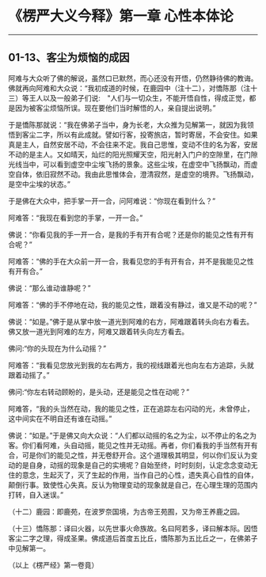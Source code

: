 # 《楞严大义今释》第一章 心性本体论

------

## 01-13、客尘为烦恼的成因

阿难与大众听了佛的解说，虽然口已默然，而心还没有开悟，仍然静待佛的教诲。佛就再向阿难和大众说：“我初成道的时候，在鹿园中（注十二），对憍陈那（注十三）等王人以及一般弟子们说:　"人们与一切众生，不能开悟自性，得成正觉，都是因为被客尘烦恼所误。现在要他们当时解悟的人，亲自提出说明。”

于是憍陈那就说：“我在佛弟子当中，身为长老，大众推为见解第一，就因为我领悟到客尘二字，所以有此成就。譬如行客，投寄旅店，暂时寄居，不会安住。如果真是主人，自然安居不动，不会往来不定。我自己思惟，变动不住的名为客，安居不动的是主人。又如晴天，灿烂的阳光照耀天空，阳光射入门户的空隙里，在门隙光线当中，可以看到虚空中尘埃飞扬的景象。这些尘埃，在虚空中飞扬飘动，而虚空自体，依旧寂然不动。我由此思惟体会，澄清寂然，是虚空的境界。飞扬飘动，是空中尘埃的状态。”

于是佛在大众中，把手掌一开一合，问阿难说：“你现在看到什么？”

阿难答：“我现在看到您的手掌，一开一合。”

佛说：“你看见我的手一开一合，是我的手有开有合呢？还是你的能见之性有开有合呢？”

阿难答：“佛的手在大众前一开一合，我看见您的手有开有合，并不是我能见之性有开有合。”

佛说：“那么谁动谁静呢？”

阿难答：“佛的手不停地在动，我的能见之性，跟着没有静过，谁又是不动的呢？”

佛说：“如是。”佛于是从掌中放一道光到阿难的右方，阿难跟着转头向右方看去。佛又放一道光到阿难的左方，阿难又跟着转头向左方看去。

佛问:“你的头现在为什么动摇？”

阿难答：“我看见您放光到我的左右两方，我的视线跟着光也向左右方追踪，头就跟着动摇了。”

佛问:“你左右转动顾盼的，是头动，还是能见之性在动呢？”

阿难答，“我的头当然在动，我的能见之性，正在追踪左右闪动的光，未曾停止，这中间实在不明自还有谁在动摇。”

佛说：“如是。”于是佛又向大众说：“人们都以动摇的名之为尘，以不停止的名之为客。你们看阿难，头自动摇，能见之性并无动摇。再者，你们看我的手当然有开有合，可是你们的能见之性，并无卷舒开合。这个道理极其明显，何以你们反认为变动的是自身，动摇的现象是自己的实境呢？自始至终，时时刻刻，认定念念变动无住的意念，生起灭了，灭了生起的作用，当作自己的心性，遗失真心自性的自体，颠倒行事。致使性心失真。反认为物理变动的现象就是自己，在心理生理的范围内打转，自入迷误。”

（十二）鹿园：即鹿苑，在波罗奈国境，为古帝王苑囿，又为帝王养鹿之园。

（十三）憍陈那：译曰火器，以先世事火命族故。名曰阿若多，译曰解本际。因悟客尘二字之理，得成圣果。佛成道后首度五比丘，憍陈那为五比丘之一，在佛弟子中见解第一。

（以上《楞严经》第一卷竟）

